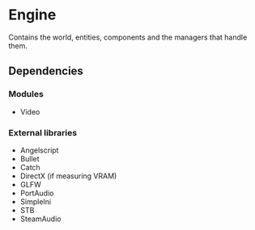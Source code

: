# Engine
Contains the world, entities, components and the managers that handle them.

## Dependencies
### Modules
- Video

### External libraries
- Angelscript
- Bullet
- Catch
- DirectX (if measuring VRAM)
- GLFW
- PortAudio
- SimpleIni
- STB
- SteamAudio
